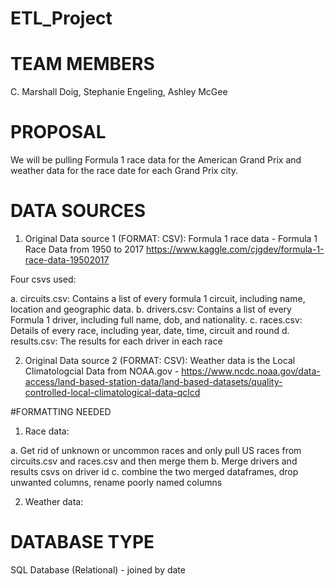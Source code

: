 # ETL_Project

# TEAM MEMBERS
C. Marshall Doig,
Stephanie Engeling,
Ashley McGee

# PROPOSAL
We will be pulling Formula 1 race data for the American Grand Prix and weather data for the race date for each Grand Prix city.

# DATA SOURCES
1. Original Data source 1 (FORMAT: CSV): Formula 1 race data - Formula 1 Race Data from 1950 to 2017 https://www.kaggle.com/cjgdev/formula-1-race-data-19502017

Four csvs used:

a. circuits.csv: Contains a list of every formula 1 circuit, including name, location and geographic data.
b. drivers.csv: Contains a list of every Formula 1 driver, including full name, dob, and nationality.
c. races.csv: Details of every race, including year, date, time, circuit and round
d. results.csv: The results for each driver in each race

2. Original Data source 2 (FORMAT: CSV): Weather data is the Local Climatologcial Data from NOAA.gov - https://www.ncdc.noaa.gov/data-access/land-based-station-data/land-based-datasets/quality-controlled-local-climatological-data-qclcd

#FORMATTING NEEDED
1. Race data:

a. Get rid of unknown or uncommon races and only pull US races from circuits.csv and races.csv and then merge them
b. Merge drivers and results csvs on driver id
c. combine the two merged dataframes, drop unwanted columns, rename poorly named columns

2. Weather data:

# DATABASE TYPE

SQL Database (Relational) - joined by date

